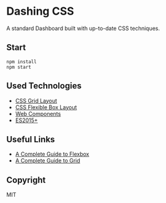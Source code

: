 # Dashing CSS

A standard Dashboard built with up-to-date CSS techniques.

## Start

```
npm install
npm start
```

## Used Technologies
* [CSS Grid Layout](https://developer.mozilla.org/en-US/docs/Web/CSS/CSS_Grid_Layout)
* [CSS Flexible Box Layout](https://developer.mozilla.org/en-US/docs/Web/CSS/CSS_Flexible_Box_Layout)
* [Web Components](https://developer.mozilla.org/en-US/docs/Web/Web_Components)
* [ES2015+](https://developer.mozilla.org/en-US/docs/Web/JavaScript/New_in_JavaScript/ECMAScript_2015_support_in_Mozilla)

## Useful Links
* [A Complete Guide to Flexbox](https://css-tricks.com/snippets/css/a-guide-to-flexbox/)
* [A Complete Guide to Grid](https://css-tricks.com/snippets/css/complete-guide-grid/)

## Copyright

MIT
